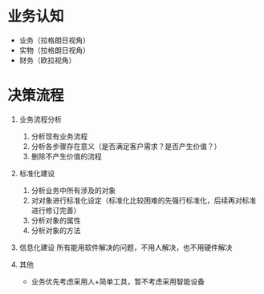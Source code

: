 
# 业务认知 #
   
   * 业务（拉格朗日视角）
   * 实物（拉格朗日视角）
   * 财务（欧拉视角）
    
# 决策流程 #

 1. 业务流程分析
    1. 分析现有业务流程
    1. 分析各步骤存在意义（是否满足客户需求？是否产生价值？）
    1. 删除不产生价值的流程
    
 1. 标准化建设
    1. 分析业务中所有涉及的对象
    1. 对对象进行标准化设定（标准化比较困难的先强行标准化，后续再对标准进行修订完善）
    1. 分析对象的属性
    1. 分析对象的方法
    
 1. 信息化建设
    所有能用软件解决的问题，不用人解决，也不用硬件解决
    
 1. 其他
    * 业务优先考虑采用人+简单工具，暂不考虑采用智能设备
